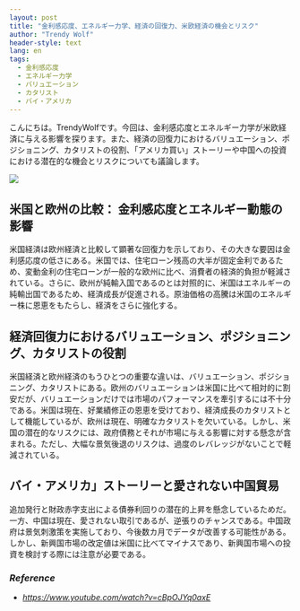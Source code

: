 ```yaml
---
layout: post
title: "金利感応度、エネルギー力学、経済の回復力、米欧経済の機会とリスク"
author: "Trendy Wolf"
header-style: text
lang: en
tags:
  - 金利感応度
  - エネルギー力学
  - バリュエーション
  - カタリスト
  - バイ・アメリカ
---
```


こんにちは。TrendyWolfです。今回は、金利感応度とエネルギー力学が米欧経済に与える影響を探ります。また、経済の回復力におけるバリュエーション、ポジショニング、カタリストの役割、「アメリカ買い」ストーリーや中国への投資における潜在的な機会とリスクについても議論します。

<img
    src="https://i.ytimg.com/vi/cBpOJYq0axE/hqdefault.jpg"
/>


## 米国と欧州の比較： 金利感応度とエネルギー動態の影響
米国経済は欧州経済と比較して顕著な回復力を示しており、その大きな要因は金利感応度の低さにある。米国では、住宅ローン残高の大半が固定金利であるため、変動金利の住宅ローンが一般的な欧州に比べ、消費者の経済的負担が軽減されている。さらに、欧州が純輸入国であるのとは対照的に、米国はエネルギーの純輸出国であるため、経済成長が促進される。原油価格の高騰は米国のエネルギー株に恩恵をもたらし、経済をさらに強化する。

## 経済回復力におけるバリュエーション、ポジショニング、カタリストの役割
米国経済と欧州経済のもうひとつの重要な違いは、バリュエーション、ポジショニング、カタリストにある。欧州のバリュエーションは米国に比べて相対的に割安だが、バリュエーションだけでは市場のパフォーマンスを牽引するには不十分である。米国は現在、好業績修正の恩恵を受けており、経済成長のカタリストとして機能しているが、欧州は現在、明確なカタリストを欠いている。しかし、米国の潜在的なリスクには、政府債務とそれが市場に与える影響に対する懸念が含まれる。ただし、大幅な景気後退のリスクは、過度のレバレッジがないことで軽減されている。

## バイ・アメリカ」ストーリーと愛されない中国貿易
追加発行と財政赤字支出による債券利回りの潜在的上昇を懸念しているためだ。一方、中国は現在、愛されない取引であるが、逆張りのチャンスである。中国政府は景気刺激策を実施しており、今後数カ月でデータが改善する可能性がある。しかし、新興国市場の改定値は米国に比べてマイナスであり、新興国市場への投資を検討する際には注意が必要である。


### _Reference_
- _https://www.youtube.com/watch?v=cBpOJYq0axE_

